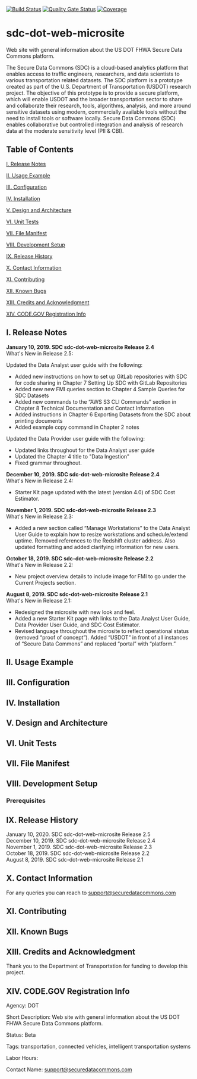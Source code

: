 [![Build Status](https://travis-ci.org/usdot-jpo-sdc/sdc-dot-web-microsite-videos.svg?branch=master)](https://travis-ci.org/usdot-jpo-sdc/sdc-dot-web-microsite-videos)
[![Quality Gate Status](https://sonarcloud.io/api/project_badges/measure?project=usdot-jpo-sdc_sdc-dot-web-microsite-videos&metric=alert_status)](https://sonarcloud.io/dashboard?id=usdot-jpo-sdc_sdc-dot-web-microsite-videos)
[![Coverage](https://sonarcloud.io/api/project_badges/measure?project=usdot-jpo-sdc_sdc-dot-web-microsite-videos&metric=coverage)](https://sonarcloud.io/dashboard?id=usdot-jpo-sdc_sdc-dot-web-microsite-videos)
# sdc-dot-web-microsite

Web site with general information about the US DOT FHWA Secure Data Commons platform.

The Secure Data Commons (SDC) is a cloud-based analytics platform that enables access to traffic engineers, researchers, and data scientists to various transportation related datasets. The SDC platform is a prototype created as part of the U.S. Department of Transportation (USDOT) research project.  The objective of this prototype is to provide a secure platform, which will enable USDOT and the broader transportation sector to share and collaborate their research, tools, algorithms, analysis, and more around sensitive datasets using modern, commercially available tools without the need to install tools or software locally.  Secure Data Commons (SDC) enables collaborative but controlled integration and analysis of research data at the moderate sensitivity level (PII & CBI).


<!---                           -->
<!---     Table of Contents     -->
<!---                           -->
## Table of Contents

[I. Release Notes](#release-notes)

[II. Usage Example](#usage-example)

[III. Configuration](#configuration)

[IV. Installation](#installation)

[V. Design and Architecture](#design-architecture)

[VI. Unit Tests](#unit-tests)

[VII.  File Manifest](#file-manifest)

[VIII.  Development Setup](#development-setup)

[IX.  Release History](#release-history)

[X. Contact Information](#contact-information)

[XI. Contributing](#contributing)

[XII. Known Bugs](#known-bugs)

[XIII. Credits and Acknowledgment](#credits-and-acknowledgement)

[XIV.  CODE.GOV Registration Info](#code-gov-registration-info)


<!---                           -->
<!---     Release Notes         -->
<!---                           -->

<a name="release-notes"/>

## I. Release Notes

<strong>January 10, 2019. SDC sdc-dot-web-microsite Release 2.4</strong><br/>
What's New in Release 2.5:

Updated the Data Analyst user guide with the following:
- Added new instructions on how to set up GitLab repositories with SDC for code sharing in Chapter 7 Setting Up SDC with GitLab Repositories
- Added new new FMI queries section to Chapter 4 Sample Queries for SDC Datasets
- Added new commands to the “AWS S3 CLI Commands” section in Chapter 8 Technical Documentation and Contact Information
- Added instructions in Chapter 6 Exporting Datasets from the SDC about printing documents
- Added example copy command in Chapter 2 notes

Updated the Data Provider user guide with the following:
- Updated links throughout for the Data Analyst user guide
- Updated the Chapter 4 title to "Data Ingestion" 
- Fixed grammar throughout.

<strong>December 10, 2019. SDC sdc-dot-web-microsite Release 2.4</strong><br/>
What's New in Release 2.4:
- Starter Kit page updated with the latest (version 4.0) of SDC Cost Estimator.

<strong>November 1, 2019. SDC sdc-dot-web-microsite Release 2.3</strong><br/>
What's New in Release 2.3:
- Added a new section called “Manage Workstations” to the Data Analyst User Guide to explain how to resize workstations and schedule/extend uptime. Removed references to the Redshift cluster address. Also updated formatting and added clarifying information for new users.

<strong>October 18, 2019. SDC sdc-dot-web-microsite Release 2.2</strong><br/>
What's New in Release 2.2:
- New project overview details to include image for FMI to go under the Current Projects section.

<strong>August 8, 2019. SDC sdc-dot-web-microsite Release 2.1</strong><br/>
What's New in Release 2.1:
- Redesigned the microsite with new look and feel.
- Added a new Starter Kit page with links to the Data Analyst User Guide, Data Provider User Guide, and SDC Cost Estimator.
- Revised language throughout the microsite to reflect operational status (removed “proof of concept”). Added “USDOT” in front of all instances of “Secure Data Commons” and replaced “portal” with “platform.”

<!---                           -->
<!---     Usage Example         -->
<!---                           -->

<a name="usage-example"/>

## II. Usage Example



<!---                           -->
<!---     Configuration         -->
<!---                           -->

<a name="configuration"/>

## III. Configuration


<!---                           -->
<!---     Installation          -->
<!---                           -->

<a name="installation"/>

## IV. Installation


<!---                                 -->
<!---     Design and Architecture     -->
<!---                                 -->

<a name="design-architecture"/>

## V. Design and Architecture


<!---                           -->
<!---     Unit Tests          -->
<!---                           -->

<a name="unit-tests"/>

## VI. Unit Tests




<!---                           -->
<!---     File Manifest         -->
<!---                           -->

<a name="file-manifest"/>

## VII. File Manifest


<!---                           -->
<!---     Development Setup     -->
<!---                           -->

<a name="development-setup"/>

## VIII. Development Setup

### Prerequisites



<!---                           -->
<!---     Release History       -->
<!---                           -->

<a name="release-history"/>

## IX. Release History

January 10, 2020. SDC sdc-dot-web-microsite Release 2.5<br/>
December 10, 2019. SDC sdc-dot-web-microsite Release 2.4<br/>
November 1, 2019. SDC sdc-dot-web-microsite Release 2.3<br/>
October 18, 2019. SDC sdc-dot-web-microsite Release 2.2<br/>
August 8, 2019. SDC sdc-dot-web-microsite Release 2.1<br/>

<!---                             -->
<!---     Contact Information     -->
<!---                             -->

<a name="contact-information"/>

## X. Contact Information

<!-- Your Name – @YourTwitter – YourEmail@example.com
Distributed under the XYZ license. See LICENSE for more information.
https://github.com/yourname/github-link -->

For any queries you can reach to support@securedatacommons.com


<!---                           -->
<!---     Contributing          -->
<!---                           -->

<a name="contributing"/>

## XI. Contributing


<!---                           -->
<!---     Known Bugs            -->
<!---                           -->

<a name="known-bugs"/>

## XII. Known Bugs


<!---                                    -->
<!---     Credits and Acknowledgment     -->
<!---                                    -->

<a name="credits-and-acknowledgement"/>

## XIII. Credits and Acknowledgment
Thank you to the Department of Transportation for funding to develop this project.


<!---                                    -->
<!---     CODE.GOV Registration Info     -->
<!---                                    -->

<a name="code-gov-registration-info">

## XIV. CODE.GOV Registration Info
Agency:  DOT

Short Description: Web site with general information about the US DOT FHWA Secure Data Commons platform.

Status: Beta

Tags: transportation, connected vehicles, intelligent transportation systems

Labor Hours:

Contact Name: support@securedatacommons.com

<!-- Contact Phone: -->



